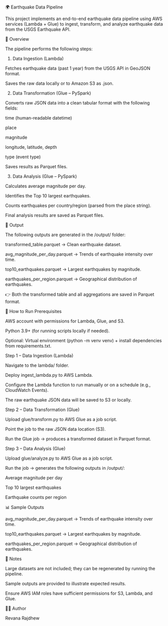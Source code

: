 🌍 Earthquake Data Pipeline

This project implements an end-to-end earthquake data pipeline using AWS services (Lambda + Glue) to ingest, transform, and analyze earthquake data from the USGS Earthquake API.

📌 Overview

The pipeline performs the following steps:

1. Data Ingestion (Lambda)

Fetches earthquake data (past 1 year) from the USGS API in GeoJSON format.

Saves the raw data locally or to Amazon S3 as .json.

2. Data Transformation (Glue – PySpark)

Converts raw JSON data into a clean tabular format with the following fields:

time (human-readable datetime)

place

magnitude

longitude, latitude, depth

type (event type)

Saves results as Parquet files.

3. Data Analysis (Glue – PySpark)

Calculates average magnitude per day.

Identifies the Top 10 largest earthquakes.

Counts earthquakes per country/region (parsed from the place string).

Final analysis results are saved as Parquet files.

📂 Output

The following outputs are generated in the /output/ folder:

transformed_table.parquet → Clean earthquake dataset.

avg_magnitude_per_day.parquet → Trends of earthquake intensity over time.

top10_earthquakes.parquet → Largest earthquakes by magnitude.

earthquakes_per_region.parquet → Geographical distribution of earthquakes.

👉 Both the transformed table and all aggregations are saved in Parquet format.

🚀 How to Run
Prerequisites

AWS account with permissions for Lambda, Glue, and S3.

Python 3.9+ (for running scripts locally if needed).

Optional: Virtual environment (python -m venv venv) + install dependencies from requirements.txt.

Step 1 – Data Ingestion (Lambda)

Navigate to the lambda/ folder.

Deploy ingest_lambda.py to AWS Lambda.

Configure the Lambda function to run manually or on a schedule (e.g., CloudWatch Events).

The raw earthquake JSON data will be saved to S3 or locally.

Step 2 – Data Transformation (Glue)

Upload glue/transform.py to AWS Glue as a job script.

Point the job to the raw JSON data location (S3).

Run the Glue job → produces a transformed dataset in Parquet format.

Step 3 – Data Analysis (Glue)

Upload glue/analyze.py to AWS Glue as a job script.

Run the job → generates the following outputs in /output/:

Average magnitude per day

Top 10 largest earthquakes

Earthquake counts per region

📊 Sample Outputs

avg_magnitude_per_day.parquet → Trends of earthquake intensity over time.

top10_earthquakes.parquet → Largest earthquakes by magnitude.

earthquakes_per_region.parquet → Geographical distribution of earthquakes.

📝 Notes

Large datasets are not included; they can be regenerated by running the pipeline.

Sample outputs are provided to illustrate expected results.

Ensure AWS IAM roles have sufficient permissions for S3, Lambda, and Glue.

👩‍💻 Author

Revana Rajdhew
